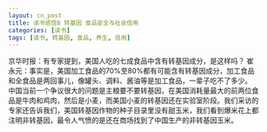 ```yaml
---
layout: cn_post
title: 读书感悟8 转基因 食品安全与社会信用
categories: [读书]
tags: [读书, 转基因, 食品, 养生, 信用]
---
```


京华时报：有专家提到，美国人吃的七成食品中含有转基因成分，是这样吗？
崔永元：事实是，美国加工食品的70%至80%都有可能含有转基因成分，加工食品和全食品是两回事儿，像罐头、调料、酱油等是加工食品，一辈子吃不了多少。
中国当前一个争议很大的问题是主粮要不要转基因，在美国消耗量最大的前两位食品是牛肉和鸡肉，然后是小麦，而美国小麦的转基因还在实验室阶段。我们采访的专家还告诉我们，美国转基因作物的种子目录里没有甜玉米，我们看到爆米花上都注明非转基因，最令人气愤的是还在商场找到了中国生产的非转基因玉米。


